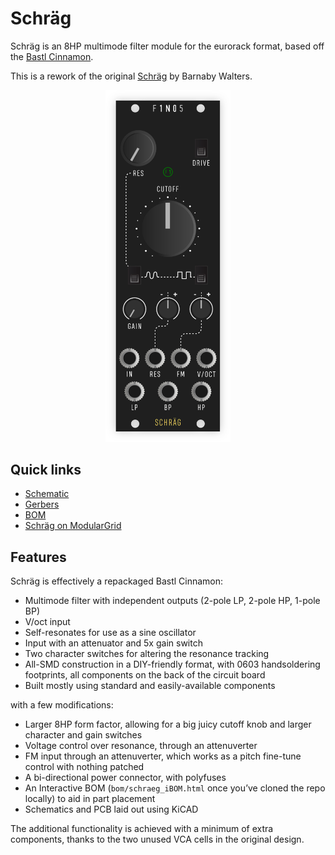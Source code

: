 # Schräg

Schräg is an 8HP multimode filter module for the eurorack format, based off the [Bastl Cinnamon](https://bastl-instruments.com/eurorack/modules/cinnamon).

This is a rework of the original [Schräg](https://github.com/barnabywalters/Schraeg) by Barnaby Walters.

<p align="center">
    <img src="panel/schraeg.svg" alt="" width="200" />
</p>

## Quick links

* [Schematic](pcb/schraeg.pdf)
* [Gerbers](gerbers/schraeg-gerbers-0.3.2.zip)
* [BOM](bom/schraeg_BOM.xlsx)
* [Schräg on ModularGrid](https://www.modulargrid.net/e/other-unknown-f1no5-schraeg)

## Features

Schräg is effectively a repackaged Bastl Cinnamon:

* Multimode filter with independent outputs (2-pole LP, 2-pole HP, 1-pole BP)
* V/oct input
* Self-resonates for use as a sine oscillator
* Input with an attenuator and 5x gain switch
* Two character switches for altering the resonance tracking
* All-SMD construction in a DIY-friendly format, with 0603 handsoldering footprints, all components on the back of the circuit board
* Built mostly using standard and easily-available components

with a few modifications:

* Larger 8HP form factor, allowing for a big juicy cutoff knob and larger character and gain switches
* Voltage control over resonance, through an attenuverter
* FM input through an attenuverter, which works as a pitch fine-tune control with nothing patched
* A bi-directional power connector, with polyfuses
* An Interactive BOM (`bom/schraeg_iBOM.html` once you’ve cloned the repo locally) to aid in part placement
* Schematics and PCB laid out using KiCAD

The additional functionality is achieved with a minimum of extra components, thanks to the two unused VCA cells in the original design.
